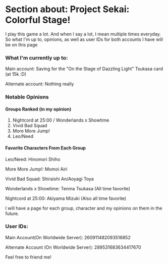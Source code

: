 # Section about: Project Sekai: Colorful Stage!


I play this game a lot. And when I say a lot, I mean multiple times everyday. 
So what I'm up to, opinions, as well as user IDs for both accounts I have will be on this page


### What I'm currently up to:

Main account: Saving for the "On the Stage of Dazzling Light" Tsukasa card (at 15k :D)

Alternate account: Nothing really


### Notable Opinions

#### Groups Ranked (in my opinion)
1. Nightcord at 25:00 / Wonderlands x Showtime
2. Vivid Bad Squad
3. More More Jump!
4. Leo/Need

#### Favorite Characters From Each Group

Leo/Need: Hinomori Shiho

More More Jump!: Momoi Airi

Vivid Bad Squad: Shiraishi An/Aoyagi Toya

Wonderlands x Showtime: Tenma Tsukasa (All time favorite)

Nightcord at 25:00: Akiyama Mizuki (Also all time favorite)

I will have a page for each group, character and my opinions on them in the future.


### User IDs:

Main Account(On Worldwide Server): 260911482093518852

Alternate Account (On Worldwide Server): 289531683634417670

Feel free to friend me!

